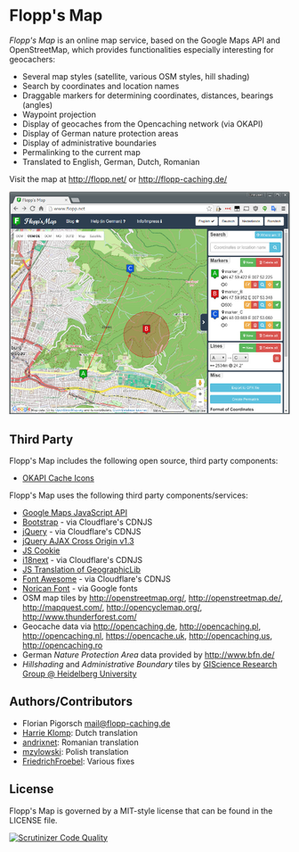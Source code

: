 # Flopp's Map

*Flopp's Map* is an online map service, based on the Google Maps API and OpenStreetMap, which provides functionalities especially interesting for geocachers:
- Several map styles (satellite, various OSM styles, hill shading)
- Search by coordinates and location names
- Draggable markers for determining coordinates, distances, bearings (angles)
- Waypoint projection
- Display of geocaches from the Opencaching network (via OKAPI)
- Display of German nature protection areas
- Display of administrative boundaries
- Permalinking to the current map
- Translated to English, German, Dutch, Romanian

Visit the map at http://flopp.net/ or http://flopp-caching.de/

![Screenshot of Flopp's Map](https://raw.githubusercontent.com/flopp/flopp.github.io/master/FloppsMap/floppsmap.jpg)


## Third Party
Flopp's Map includes the following open source, third party components:
- [OKAPI Cache Icons](https://github.com/opencaching/okapi)

Flopp's Map uses the following third party components/services:
- [Google Maps JavaScript API](https://developers.google.com/maps/documentation/javascript)
- [Bootstrap](http://getbootstrap.com/) - via Cloudflare's CDNJS
- [jQuery](https://jquery.com/) - via Cloudflare's CDNJS
- [jQuery AJAX Cross Origin v1.3](http://www.ajax-cross-origin.com/)
- [JS Cookie](https://github.com/js-cookie/js-cookie)
- [i18next](http://i18next.com/) - via Cloudflare's CDNJS
- [JS Translation of GeographicLib](http://geographiclib.sf.net/html/other.html#javascript)
- [Font Awesome](https://fortawesome.github.io/Font-Awesome/) - via Cloudflare's CDNJS
- [Norican Font](https://www.google.com/fonts/specimen/Norican) - via Google fonts
- OSM map tiles by http://openstreetmap.org/, http://openstreetmap.de/, http://mapquest.com/, http://opencyclemap.org/, http://www.thunderforest.com/
- Geocache data via  http://opencaching.de, http://opencaching.pl, http://opencaching.nl, https://opencache.uk, http://opencaching.us, http://opencaching.ro
- German *Nature Protection Area* data provided by http://www.bfn.de/
- *Hillshading* and *Administrative Boundary* tiles by [GIScience Research Group @ Heidelberg University](http://korona.geog.uni-heidelberg.de/)


## Authors/Contributors
- Florian Pigorsch <mail@flopp-caching.de>
- [Harrie Klomp](https://github.com/harrieklomp): Dutch translation
- [andrixnet](https://github.com/andrixnet): Romanian translation
- [mzylowski](https://github.com/mzylowski): Polish translation
- [FriedrichFroebel](https://github.com/FriedrichFroebel): Various fixes

## License
Flopp's Map is governed by a MIT-style license that can be found in the LICENSE file.

[![Scrutinizer Code Quality](https://scrutinizer-ci.com/g/flopp/FloppsMap/badges/quality-score.png?b=master)](https://scrutinizer-ci.com/g/flopp/FloppsMap/?branch=master)
